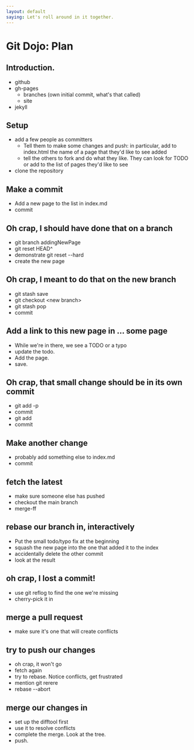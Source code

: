 ```yaml
---
layout: default
saying: Let's roll around in it together.
---
```


# Git Dojo: Plan

## Introduction. 
* github
* gh-pages
  * branches (own initial commit, what's that called)
  * site
* jekyll

## Setup
* add a few people as committers
  * Tell them to make some changes and push: in particular, add to index.html the name of a page that they'd like to see added
  * tell the others to fork and do what they like. They can look for TODO or add to the list of pages they'd like to see
* clone the repository

## Make a commit
* Add a new page to the list in index.md
* commit

## Oh crap, I should have done that on a branch
* git branch addingNewPage
* git reset HEAD^
* demonstrate git reset --hard
* create the new page

## Oh crap, I meant to do that on the new branch
* git stash save
* git checkout &lt;new branch&gt;
* git stash pop
* commit

## Add a link to this new page in ... some page
* While we're in there, we see a TODO or a typo
* update the todo.
* Add the page.
* save.

## Oh crap, that small change should be in its own commit
* git add -p
* commit
* git add
* commit

## Make another change
* probably add something else to index.md
* commit

## fetch the latest
* make sure someone else has pushed
* checkout the main branch
* merge-ff

## rebase our branch in, interactively
* Put the small todo/typo fix at the beginning
* squash the new page into the one that added it to the index
* accidentally delete the other commit
* look at the result

## oh crap, I lost a commit!
* use git reflog to find the one we're missing
* cherry-pick it in

## merge a pull request
* make sure it's one that will create conflicts

## try to push our changes
* oh crap, it won't go
* fetch again
* try to rebase. Notice conflicts, get frustrated
* mention git rerere
* rebase --abort

## merge our changes in
* set up the difftool first
* use it to resolve conflicts
* complete the merge. Look at the tree.
* push.



